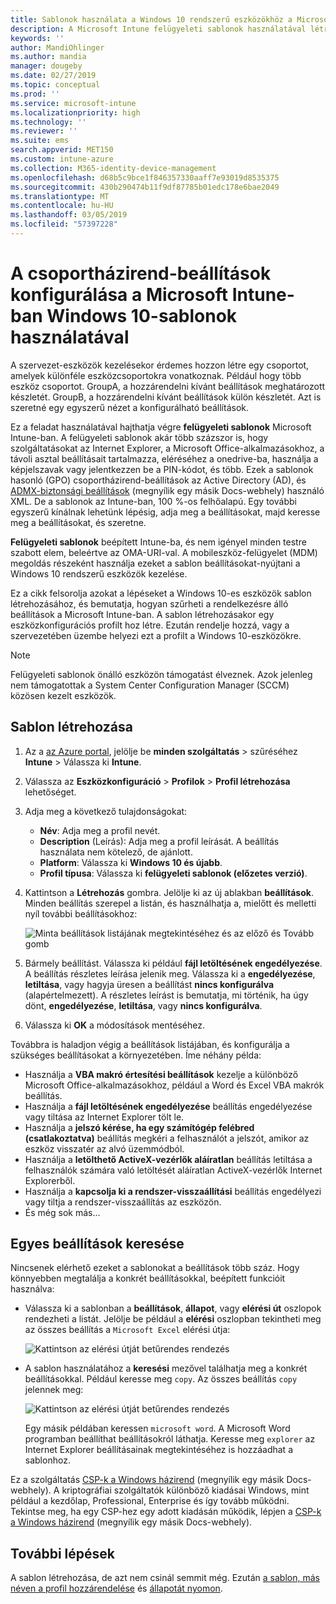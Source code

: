 ```yaml
---
title: Sablonok használata a Windows 10 rendszerű eszközökhöz a Microsoft Intune – Azure |} A Microsoft Docs
description: A Microsoft Intune felügyeleti sablonok használatával létre csoportokat a Windows 10 rendszerű eszközök beállításait. Eszközkonfigurációs profil található ezek a beállítások segítségével szabályozhatja az Office-alkalmazásokhoz, biztonságos, Internet Explorer szolgáltatásai, ki férhet hozzá a onedrive vállalati verzió, távoli asztali szolgáltatások használata, engedélyezze az automatikus lejátszás, beállítása energiagazdálkodási beállításokat, HTTP-nyomtatás, másik felhasználó használja bejelentkezési beállítások, és a vezérlő az eseménynapló méretét.
keywords: ''
author: MandiOhlinger
ms.author: mandia
manager: dougeby
ms.date: 02/27/2019
ms.topic: conceptual
ms.prod: ''
ms.service: microsoft-intune
ms.localizationpriority: high
ms.technology: ''
ms.reviewer: ''
ms.suite: ems
search.appverid: MET150
ms.custom: intune-azure
ms.collection: M365-identity-device-management
ms.openlocfilehash: d68b5c9bce1f846357330aaff7e93019d8535375
ms.sourcegitcommit: 430b290474b11f9df87785b01edc178e6bae2049
ms.translationtype: MT
ms.contentlocale: hu-HU
ms.lasthandoff: 03/05/2019
ms.locfileid: "57397228"
---
```

# <a name="use-windows-10-templates-to-configure-group-policy-settings-in-microsoft-intune"></a>A csoportházirend-beállítások konfigurálása a Microsoft Intune-ban Windows 10-sablonok használatával

A szervezet-eszközök kezelésekor érdemes hozzon létre egy csoportot, amelyek különféle eszközcsoportokra vonatkoznak. Például hogy több eszköz csoportot. GroupA, a hozzárendelni kívánt beállítások meghatározott készletét. GroupB, a hozzárendelni kívánt beállítások külön készletét. Azt is szeretné egy egyszerű nézet a konfigurálható beállítások.

Ez a feladat használatával hajthatja végre **felügyeleti sablonok** Microsoft Intune-ban. A felügyeleti sablonok akár több százszor is, hogy szolgáltatásokat az Internet Explorer, a Microsoft Office-alkalmazásokhoz, a távoli asztal beállításait tartalmazza, eléréséhez a onedrive-ba, használja a képjelszavak vagy jelentkezzen be a PIN-kódot, és több. Ezek a sablonok hasonló (GPO) csoportházirend-beállítások az Active Directory (AD), és [ADMX-biztonsági beállítások](https://docs.microsoft.com/windows/client-management/mdm/understanding-admx-backed-policies) (megnyílik egy másik Docs-webhely) használó XML. De a sablonok az Intune-ban, 100 %-os felhőalapú. Egy további egyszerű kínálnak lehetünk lépésig, adja meg a beállításokat, majd keresse meg a beállításokat, és szeretne.

**Felügyeleti sablonok** beépített Intune-ba, és nem igényel minden testre szabott elem, beleértve az OMA-URI-val. A mobileszköz-felügyelet (MDM) megoldás részeként használja ezeket a sablon beállításokat-nyújtani a Windows 10 rendszerű eszközök kezelése.

Ez a cikk felsorolja azokat a lépéseket a Windows 10-es eszközök sablon létrehozásához, és bemutatja, hogyan szűrheti a rendelkezésre álló beállítások a Microsoft Intune-ban. A sablon létrehozásakor egy eszközkonfigurációs profilt hoz létre. Ezután rendelje hozzá, vagy a szervezetében üzembe helyezi ezt a profilt a Windows 10-eszközökre.

> [!NOTE]
> Felügyeleti sablonok önálló eszközön támogatást élveznek. Azok jelenleg nem támogatottak a System Center Configuration Manager (SCCM) közösen kezelt eszközök.

## <a name="create-a-template"></a>Sablon létrehozása

1. Az a [az Azure portal](https://portal.azure.com), jelölje be **minden szolgáltatás** > szűréséhez **Intune** > Válassza ki **Intune**.
2. Válassza az **Eszközkonfiguráció** > **Profilok** > **Profil létrehozása** lehetőséget.
3. Adja meg a következő tulajdonságokat:

    - **Név**: Adja meg a profil nevét.
    - **Description** (Leírás): Adja meg a profil leírását. A beállítás használata nem kötelező, de ajánlott.
    - **Platform**: Válassza ki **Windows 10 és újabb**.
    - **Profil típusa**: Válassza ki **felügyeleti sablonok (előzetes verzió)**.

4. Kattintson a **Létrehozás** gombra. Jelölje ki az új ablakban **beállítások**. Minden beállítás szerepel a listán, és használhatja a, mielőtt és melletti nyíl további beállításokhoz:

    ![Minta beállítások listájának megtekintéséhez és az előző és Tovább gomb](./media/administrative-templates-windows/sample-settings-list-next-page.png)

5. Bármely beállítást. Válassza ki például **fájl letöltésének engedélyezése**. A beállítás részletes leírása jelenik meg. Válassza ki a **engedélyezése**, **letiltása**, vagy hagyja üresen a beállítást **nincs konfigurálva** (alapértelmezett). A részletes leírást is bemutatja, mi történik, ha úgy dönt, **engedélyezése**, **letiltása**, vagy **nincs konfigurálva**.
6. Válassza ki **OK** a módosítások mentéséhez.

Továbbra is haladjon végig a beállítások listájában, és konfigurálja a szükséges beállításokat a környezetében. Íme néhány példa:

- Használja a **VBA makró értesítési beállítások** kezelje a különböző Microsoft Office-alkalmazásokhoz, például a Word és Excel VBA makrók beállítás.
- Használja a **fájl letöltésének engedélyezése** beállítás engedélyezése vagy tiltása az Internet Explorer tölt le.
- Használja a **jelszó kérése, ha egy számítógép felébred (csatlakoztatva)** beállítás megkéri a felhasználót a jelszót, amikor az eszköz visszatér az alvó üzemmódból.
- Használja a **letölthető ActiveX-vezérlők aláíratlan** beállítás letiltása a felhasználók számára való letöltését aláíratlan ActiveX-vezérlők Internet Explorerből.
- Használja a **kapcsolja ki a rendszer-visszaállítási** beállítás engedélyezi vagy tiltja a rendszer-visszaállítás az eszközön.
- És még sok más...

## <a name="find-some-settings"></a>Egyes beállítások keresése

Nincsenek elérhető ezeket a sablonokat a beállítások több száz. Hogy könnyebben megtalálja a konkrét beállításokkal, beépített funkcióit használva:

- Válassza ki a sablonban a **beállítások**, **állapot**, vagy **elérési út** oszlopok rendezheti a listát. Jelölje be például a **elérési** oszlopban tekintheti meg az összes beállítás a `Microsoft Excel` elérési útja:

  ![Kattintson az elérési útját betűrendes rendezés](./media/administrative-templates-windows/path-filter-shows-excel-options.png)

- A sablon használatához a **keresési** mezővel találhatja meg a konkrét beállításokkal. Például keresse meg `copy`. Az összes beállítás `copy` jelennek meg:

  ![Kattintson az elérési útját betűrendes rendezés](./media/administrative-templates-windows/search-copy-settings.png)

  Egy másik példában keressen `microsoft word`. A Microsoft Word programban beállíthat beállításokról láthatja. Keresse meg `explorer` az Internet Explorer beállításainak megtekintéséhez is hozzáadhat a sablonhoz.

Ez a szolgáltatás [CSP-k a Windows házirend](https://docs.microsoft.com/windows/client-management/mdm/policy-configuration-service-provider#admx-backed-policies) (megnyílik egy másik Docs-webhely). A kriptográfiai szolgáltatók különböző kiadásai Windows, mint például a kezdőlap, Professional, Enterprise és így tovább működni. Tekintse meg, ha egy CSP-hez egy adott kiadásán működik, lépjen a [CSP-k a Windows házirend](https://docs.microsoft.com/windows/client-management/mdm/policy-configuration-service-provider#admx-backed-policies) (megnyílik egy másik Docs-webhely).

## <a name="next-steps"></a>További lépések

A sablon létrehozása, de azt nem csinál semmit még. Ezután [a sablon, más néven a profil hozzárendelése](device-profile-assign.md) és [állapotát nyomon](device-profile-monitor.md).
